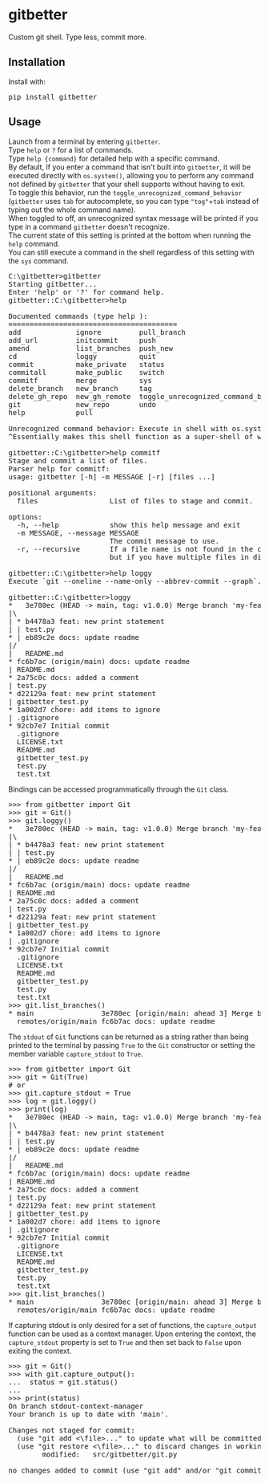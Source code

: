 # gitbetter

Custom git shell. Type less, commit more.

## Installation

Install with:

<pre>
pip install gitbetter
</pre>

## Usage
Launch from a terminal by entering `gitbetter`.<br>
Type `help` or `?` for a list of commands.<br>
Type `help {command}` for detailed help with a specific command.<br>
By default, If you enter a command that isn't built into `gitbetter`, it will be executed directly with `os.system()`,
allowing you to perform any command not defined by `gitbetter` that your shell supports without having to exit.<br>
To toggle this behavior, run the `toggle_unrecognized_command_behavior` 
(`gitbetter` uses `tab` for autocomplete, so you can type `"tog"`+`tab` instead of typing out the whole command name).<br>
When toggled to off, an unrecognized syntax message will be printed if you type in a command `gitbetter` doesn't recognize.<br>
The current state of this setting is printed at the bottom when running the `help` command.<br>
You can still execute a command in the shell regardless of this setting with the `sys` command.
<pre>
C:\gitbetter>gitbetter
Starting gitbetter...
Enter 'help' or '?' for command help.
gitbetter::C:\gitbetter>help

Documented commands (type help <topic>):
========================================
add             ignore         pull_branch
add_url         initcommit     push
amend           list_branches  push_new
cd              loggy          quit
commit          make_private   status
commitall       make_public    switch
commitf         merge          sys
delete_branch   new_branch     tag
delete_gh_repo  new_gh_remote  toggle_unrecognized_command_behavior
git             new_repo       undo
help            pull

Unrecognized command behavior: Execute in shell with os.system()
^Essentially makes this shell function as a super-shell of whatever shell you launched gitbetter from.^

gitbetter::C:\gitbetter>help commitf
Stage and commit a list of files.
Parser help for commitf:
usage: gitbetter [-h] -m MESSAGE [-r] [files ...]

positional arguments:
  files                 List of files to stage and commit.

options:
  -h, --help            show this help message and exit
  -m MESSAGE, --message MESSAGE
                        The commit message to use.
  -r, --recursive       If a file name is not found in the current working directory, search for it in subfolders. This avoids having to type paths to files in subfolders,
                        but if you have multiple files in different subfolders with the same name that have changes they will all be staged and committed.
                        
gitbetter::C:\gitbetter>help loggy
Execute `git --oneline --name-only --abbrev-commit --graph`.

gitbetter::C:\gitbetter>loggy
*   3e780ec (HEAD -> main, tag: v1.0.0) Merge branch 'my-feature'
|\
| * b4478a3 feat: new print statement
| | test.py
* | eb89c2e docs: update readme
|/
|   README.md
* fc6b7ac (origin/main) docs: update readme
| README.md
* 2a75c0c docs: added a comment
| test.py
* d22129a feat: new print statement
| gitbetter_test.py
* 1a002d7 chore: add items to ignore
| .gitignore
* 92cb7e7 Initial commit
  .gitignore
  LICENSE.txt
  README.md
  gitbetter_test.py
  test.py
  test.txt
</pre>

Bindings can be accessed programmatically through the `Git` class.<br>
<pre>
>>> from gitbetter import Git
>>> git = Git()
>>> git.loggy()
*   3e780ec (HEAD -> main, tag: v1.0.0) Merge branch 'my-feature'
|\
| * b4478a3 feat: new print statement
| | test.py
* | eb89c2e docs: update readme
|/
|   README.md
* fc6b7ac (origin/main) docs: update readme
| README.md
* 2a75c0c docs: added a comment
| test.py
* d22129a feat: new print statement
| gitbetter_test.py
* 1a002d7 chore: add items to ignore
| .gitignore
* 92cb7e7 Initial commit
  .gitignore
  LICENSE.txt
  README.md
  gitbetter_test.py
  test.py
  test.txt
>>> git.list_branches()
* main                3e780ec [origin/main: ahead 3] Merge branch 'my-feature'
  remotes/origin/main fc6b7ac docs: update readme
</pre>
The `stdout` of `Git` functions can be returned as a string rather than being printed to the terminal
by passing `True` to the `Git` constructor or setting the member variable `capture_stdout` to `True`.
<pre>
>>> from gitbetter import Git
>>> git = Git(True)
# or
>>> git.capture_stdout = True
>>> log = git.loggy()
>>> print(log)
*   3e780ec (HEAD -> main, tag: v1.0.0) Merge branch 'my-feature'
|\
| * b4478a3 feat: new print statement
| | test.py
* | eb89c2e docs: update readme
|/
|   README.md
* fc6b7ac (origin/main) docs: update readme
| README.md
* 2a75c0c docs: added a comment
| test.py
* d22129a feat: new print statement
| gitbetter_test.py
* 1a002d7 chore: add items to ignore
| .gitignore
* 92cb7e7 Initial commit
  .gitignore
  LICENSE.txt
  README.md
  gitbetter_test.py
  test.py
  test.txt
>>> git.list_branches()
* main                3e780ec [origin/main: ahead 3] Merge branch 'my-feature'
  remotes/origin/main fc6b7ac docs: update readme
</pre>

If capturing stdout is only desired for a set of functions, 
the `capture_output` function can be used as a context manager.
Upon entering the context, the `capture_stdout` property is set to `True`
and then set back to `False` upon exiting the context.
<pre>
>>> git = Git()
>>> with git.capture_output():
...  status = git.status()
...
>>> print(status)
On branch stdout-context-manager
Your branch is up to date with 'main'.

Changes not staged for commit:
  (use "git add <\file>..." to update what will be committed)
  (use "git restore <\file>..." to discard changes in working directory)
        modified:   src/gitbetter/git.py

no changes added to commit (use "git add" and/or "git commit -a")

</pre>
